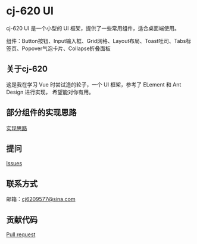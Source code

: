 # cj-620 UI

cj-620 UI 是一个小型的 UI 框架，提供了一些常用组件，适合桌面端使用。

组件：Button按钮、Input输入框、Grid网格、Layout布局、Toast吐司、Tabs标签页、Popover气泡卡片、Collapse折叠面板

## 关于cj-620

这是我在学习 Vue 时尝试造的轮子，一个 UI 框架，参考了 ELement 和 Ant Design 进行实现，
希望能对你有用。

## 部分组件的实现思路
[实现思路](https://github.com/cj620/cj-ui/issues)
## 提问
[Issues](https://github.com/cj620/cj-ui/issues)
## 联系方式
邮箱：cj6209577@sina.com
## 贡献代码
[Pull request](https://github.com/cj620/cj-ui/pulls)